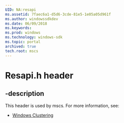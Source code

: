 ```yaml
---
UID: NA:resapi
ms.assetid: 7faec6a1-d5d6-3cde-81e5-1e05a05d961f
ms.author: windowssdkdev
ms.date: 06/09/2018
ms.keywords: 
ms.prod: windows
ms.technology: windows-sdk
ms.topic: portal
archived: true
tech.root: mscs
---
```


# Resapi.h header


## -description


This header is used by mscs. For more information, see:

- [Windows Clustering](../_mscs/index.md)